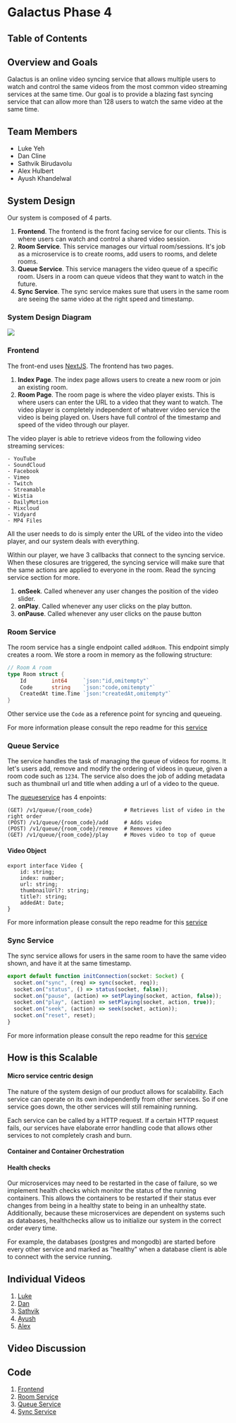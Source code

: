 # Galactus Phase 4

## Table of Contents

## Overview and Goals

Galactus is an online video syncing service that allows multiple users to watch
and control the same videos from the most common video streaming services at the
same time. Our goal is to provide a blazing fast syncing service that can allow
more than 128 users to watch the same video at the same time.

## Team Members

- Luke Yeh
- Dan Cline
- Sathvik Birudavolu
- Alex Hulbert
- Ayush Khandelwal

## System Design

Our system is composed of 4 parts.

1. **Frontend**. The frontend is the front facing service for our clients. This
   is where users can watch and control a shared video session.
2. **Room Service**. This service manages our virtual room/sessions. It's job as
   a microservice is to create rooms, add users to rooms, and delete rooms.
4. **Queue Service**. This service managers the video queue of a specific room.
   Users in a room can queue videos that they want to watch in the future.
5. **Sync Service**. The sync service makes sure that users in the same room are
   seeing the same video at the right speed and timestamp.

### System Design Diagram

![](https://i.imgur.com/Lql8uEu.png[/img])

### Frontend

The front-end uses [NextJS](https://nextjs.org/). The frontend has two pages.

1. **Index Page**. The index page allows users to create a new room or join an
   existing room.
2. **Room Page**. The room page is where the video player exists. This is where
   users can enter the URL to a video that they want to watch. The video player
   is completely independent of whatever video service the video is being played
   on. Users have full control of the timestamp and speed of the video through
   our player.

The video player is able to retrieve videos from the following video streaming
services:

    - YouTube
    - SoundCloud
    - Facebook
    - Vimeo
    - Twitch
    - Streamable
    - Wistia
    - DailyMotion
    - Mixcloud
    - Vidyard
    - MP4 Files

All the user needs to do is simply enter the URL of the video into the video
player, and our system deals with everything.

Within our player, we have 3 callbacks that connect to the syncing service. When
these closures are triggered, the syncing service will make sure that the same
actions are applied to everyone in the room. Read the syncing service section
for more.

1. **onSeek**. Called whenever any user changes the position of the video
   slider.
2. **onPlay**. Called whenever any user clicks on the play button.
3. **onPause**. Called whenever any user clicks on the pause button

### Room Service

The room service has a single endpoint called `addRoom`. This endpoint simply
creates a room. We store a room in memory as the following structure:

```go
// Room A room
type Room struct {
	Id        int64     `json:"id,omitempty"`
	Code      string    `json:"code,omitempty"`
	CreatedAt time.Time `json:"createdAt,omitempty"`
}
```

Other service use the `Code` as a reference point for syncing and queueing.

For more information please consult the repo readme for this [service](https://www.github.com/galactus-player/roomservice)


### Queue Service

The service handles the task of managing the queue of videos for rooms. It let's users add, remove and modify the ordering of videos in queue, given a room code such as `1234`. The service also does the job of adding metadata such as thumbnail url and title when adding a url of a video to the queue.

The [queueservice](https://www.github.com/galactus-player/queueservice) has 4 enpoints: 
```
(GET) /v1/queue/{room_code}          # Retrieves list of video in the right order
(POST) /v1/queue/{room_code}/add     # Adds video
(POST) /v1/queue/{room_code}/remove  # Removes video
(GET) /v1/queue/{room_code}/play     # Moves video to top of queue
```

#### Video Object

```
export interface Video {
    id: string;
    index: number;
    url: string;
    thumbnailUrl?: string;
    title?: string;
    addedAt: Date;
}
```

For more information please consult the repo readme for this [service](https://www.github.com/galactus-player/queueservice)


### Sync Service

The sync service allows for users in the same room to have the same video shown,
and have it at the same timestamp.

```typescript
export default function initConnection(socket: Socket) {
  socket.on("sync", (req) => sync(socket, req));
  socket.on("status", () => status(socket, false));
  socket.on("pause", (action) => setPlaying(socket, action, false));
  socket.on("play", (action) => setPlaying(socket, action, true));
  socket.on("seek", (action) => seek(socket, action));
  socket.on("reset", reset);
}
```
For more information please consult the repo readme for this [service](https://www.github.com/galactus-player/sync-service)


## How is this Scalable
#### Micro service centric design
The nature of the system design of our product allows for scalability. Each
service can operate on its own independently from other services. So if one
service goes down, the other services will still remaining running.


Each service can be called by a HTTP request. If a certain HTTP request fails,
our services have elaborate error handling code that allows other services to
not completely crash and burn.

#### Container and Container Orchestration

#### Health checks
Our microservices may need to be restarted in the case of failure, so we implement health checks which monitor the status of the running containers. This allows the containers to be restarted if their status ever changes from being in a healthy state to being in an unhealthy state.
Additionally, because these microservices are dependent on systems such as databases, healthchecks allow us to initialize our system in the correct order every time.

For example, the databases (postgres and mongodb) are started before every other service and marked as "healthy" when a database client is able to connect with the service running. 

## Individual Videos
1. [Luke](https://youtu.be/HtpxbTku9cM)
2. [Dan](https://www.twitch.tv/videos/811546509)
3. [Sathvik](https://www.youtube.com/watch?v=O9mKNa0-wz4)
4. [Ayush](https://example.com)
5. [Alex](https://example.com)

## Video Discussion


## Code

1. [Frontend](https://www.github.com/galactus-player/web)
2. [Room Service](https://www.github.com/galactus-player/roomservice)
3. [Queue Service](https://www.github.com/galactus-player/queueservice)
4. [Sync Service](https://www.github.com/galactus-player/sync-service)
